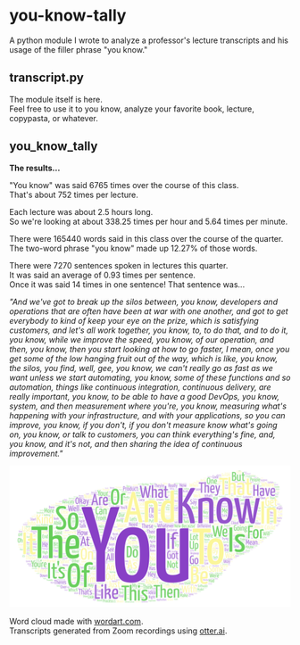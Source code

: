 # you-know-tally
A python module I wrote to analyze a professor's lecture transcripts and his usage of the filler phrase "you know." 

## transcript.py
The module itself is here.  
Feel free to use it to you know, analyze your favorite book, lecture, copypasta, or whatever.  

## you_know_tally
**The results...**  

"You know" was said 6765 times over the course of this class.  
That's about 752 times per lecture.  

Each lecture was about 2.5 hours long.  
So we're looking at about 338.25 times per hour and 5.64 times per minute.  

There were 165440 words said in this class over the course of the quarter.   
The two-word phrase "you know" made up 12.27% of those words.  

There were 7270 sentences spoken in lectures this quarter.  
It was said an average of 0.93 times per sentence.  
Once it was said 14 times in one sentence! That sentence was...  

_"And we've got to break up the silos between, you know, developers and operations that are often have been at war with one another, and got to get everybody to kind of keep your eye on the prize, which is satisfying customers, and let's all work together, you know, to, to do that, and to do it, you know, while we improve the speed, you know, of our operation, and then, you know, then you start looking at how to go faster, I mean, once you get some of the low hanging fruit out of the way, which is like, you know, the silos, you find, well, gee, you know, we can't really go as fast as we want unless we start automating, you know, some of these functions and so automation, things like continuous integration, continuous delivery, are really important, you know, to be able to have a good DevOps, you know, system, and then measurement where you're, you know, measuring what's happening with your infrastructure, and with your applications, so you can improve, you know, if you don't, if you don't measure know what's going on, you know, or talk to customers, you can think everything's fine, and, you know, and it's not, and then sharing the idea of continuous improvement."_  

![word cloud](word_cloud.png)

Word cloud made with [wordart.com](wordart.com).  
Transcripts generated from Zoom recordings using [otter.ai](otter.ai).  
